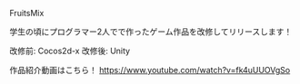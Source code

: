 FruitsMix


学生の頃にプログラマー2人でで作ったゲーム作品を改修してリリースします！

改修前: Cocos2d-x 改修後: Unity

作品紹介動画はこちら！
https://www.youtube.com/watch?v=fk4uUUOVgSo
